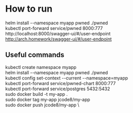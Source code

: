 # How to run
helm install --namespace myapp pwned ./pwned \
kubectl port-forward service/pwned 8000:777 \
http://localhost:8000/swagger-ui/#/user-endpoint \
http://arch.homework/swagger-ui/#/user-endpoint 

## Useful commands
kubectl create namespace myapp \
helm install --namespace myapp pwned ./pwned \
kubectl config set-context --current --namespace=myapp \
kubectl port-forward service/pwned-chart 8000:777 \
kubectl port-forward service/postgres 5432:5432 \
sudo docker build -t my-app . \
sudo docker tag my-app jcode8/my-app \
sudo docker push jcode8/my-app \